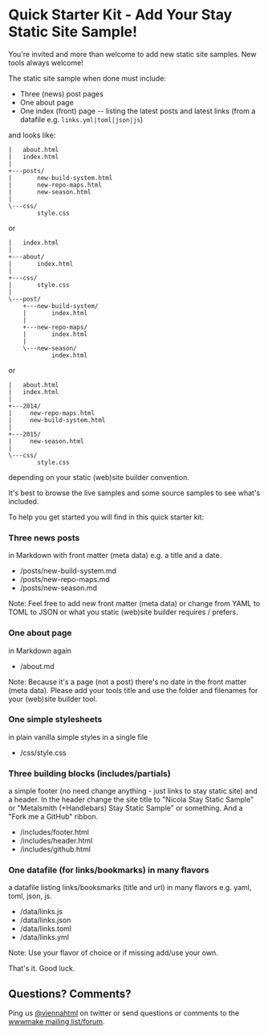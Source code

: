
# Quick Starter Kit - Add Your Stay Static Site Sample!

You're invited and more than welcome to add new static site samples.
New tools always welcome!

The static site sample when done must include:

- Three (news) post pages
- One about page
- One index (front) page -- listing the latest posts and latest links (from a datafile e.g. `links.yml|toml|json|js`)


and looks like:

```
|   about.html
|   index.html
|
+---posts/
|       new-build-system.html
|       new-repo-maps.html
|       new-season.html
|
\---css/
        style.css
```

or

```
|   index.html
|
+---about/
|       index.html
|
+---css/
|       style.css
|
\---post/
    +---new-build-system/
    |       index.html
    |
    +---new-repo-maps/
    |       index.html
    |
    \---new-season/
            index.html
```

or

```
|   about.html
|   index.html
|
+---2014/
|     new-repo-maps.html
|     new-build-system.html
|
+---2015/
|     new-season.html
|
\---css/
        style.css
```

depending on your static (web)site builder convention.


It's best to browse the live samples
and some source samples to see what's included.


To help you get started you will find in this quick starter kit:

### Three news posts

in Markdown with front matter (meta data) e.g. a title and a date.

- /posts/new-build-system.md
- /posts/new-repo-maps.md
- /posts/new-season.md

Note: Feel free to add new front matter (meta data) or change from YAML to TOML
to JSON or what you static (web)site builder requires / prefers.

### One about page

in Markdown again

- /about.md

Note: Because it's a page (not a post) there's
no date in the front matter (meta data). Please add your tools title
and use the folder and filenames for your (web)site builder tool.


### One simple stylesheets

in plain vanilla simple styles in a single file

- /css/style.css


### Three building blocks (includes/partials)

a simple footer (no need change anything - just links to stay static site)
and a header. In the header change the site title to
"Nicola Stay Static Sample" or
"Metalsmith (+Handlebars) Stay Static Sample"
or something. And a "Fork me a GitHub" ribbon.

- /includes/footer.html
- /includes/header.html
- /includes/github.html


### One datafile (for links/bookmarks) in many flavors

a datafile listing links/booksmarks (title and url) in many
flavors e.g. yaml, toml, json, js.

- /data/links.js
- /data/links.json
- /data/links.toml
- /data/links.yml

Note: Use your flavor of choice
or if missing add/use your own.


That's it. Good luck.


## Questions? Comments?

Ping us [@viennahtml](https://twitter.com/viennahtml) on twitter or send questions or comments
to the [wwwmake mailing list/forum](https://groups.google.com/group/wwwmake).  
